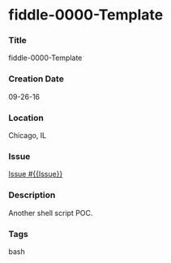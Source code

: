 fiddle-0000-Template
======

### Title

fiddle-0000-Template


### Creation Date

09-26-16


### Location

Chicago, IL


### Issue

[Issue #{{Issue}}](https://github.com/bradyhouse/house/issues/{{Issue}})


### Description

Another shell script POC.


### Tags

bash
